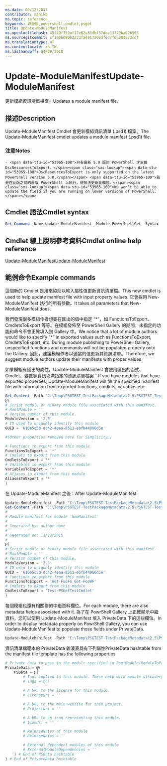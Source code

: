 ```yaml
---
ms.date: 06/12/2017
contributor: manikb
ms.topic: reference
keywords: 資源庫,powershell,cmdlet,psget
title: Update-ModuleManifest
ms.openlocfilehash: 45f40f753af17e82c83dbf57dea13749ba626503
ms.sourcegitcommit: cf195b090b3223fa4917206dfec7f0b603873cdf
ms.translationtype: HT
ms.contentlocale: zh-TW
ms.lasthandoff: 04/09/2018
---
```

# <a name="update-modulemanifest"></a><span data-ttu-id="53965-103">Update-ModuleManifest</span><span class="sxs-lookup"><span data-stu-id="53965-103">Update-ModuleManifest</span></span>
<span data-ttu-id="53965-104">更新模組資訊清單檔案。</span><span class="sxs-lookup"><span data-stu-id="53965-104">Updates a module manifest file.</span></span>

## <a name="description"></a><span data-ttu-id="53965-105">描述</span><span class="sxs-lookup"><span data-stu-id="53965-105">Description</span></span>

<span data-ttu-id="53965-106">Update-ModuleManifest Cmdlet 會更新模組資訊清單 (.psd1) 檔案。</span><span class="sxs-lookup"><span data-stu-id="53965-106">The Update-ModuleManifest cmdlet updates a module manifest (.psd1) file.</span></span>

### <a name="notes"></a><span data-ttu-id="53965-107">注意</span><span class="sxs-lookup"><span data-stu-id="53965-107">Notes</span></span>
    - <span data-ttu-id="53965-108">只有最新 5.0 版的 PowerShell 才支援 DscResourcesToExport。</span><span class="sxs-lookup"><span data-stu-id="53965-108">DscResourcesToExport is only supported on the latest PowerShell version 5.0.</span></span> <span data-ttu-id="53965-109">若是在此版之前的舊版 PowerShell 上執行，便無法更新此欄位。</span><span class="sxs-lookup"><span data-stu-id="53965-109">We won’t be able to update the field if you are running on lower versions of PowerShell.</span></span>

## <a name="cmdlet-syntax"></a><span data-ttu-id="53965-110">Cmdlet 語法</span><span class="sxs-lookup"><span data-stu-id="53965-110">Cmdlet syntax</span></span>
```powershell
Get-Command -Name Update-ModuleManifest -Module PowerShellGet -Syntax
```

## <a name="cmdlet-online-help-reference"></a><span data-ttu-id="53965-111">Cmdlet 線上說明參考資料</span><span class="sxs-lookup"><span data-stu-id="53965-111">Cmdlet online help reference</span></span>

[<span data-ttu-id="53965-112">Update-ModuleManifest</span><span class="sxs-lookup"><span data-stu-id="53965-112">Update-ModuleManifest</span></span>](http://go.microsoft.com/fwlink/?LinkId=619311)

## <a name="example-commands"></a><span data-ttu-id="53965-113">範例命令</span><span class="sxs-lookup"><span data-stu-id="53965-113">Example commands</span></span>

<span data-ttu-id="53965-114">這個新的 Cmdlet 是用來協助以輸入屬性值更新資訊清單檔。</span><span class="sxs-lookup"><span data-stu-id="53965-114">This new cmdlet is used to help update manifest file with input property values.</span></span> <span data-ttu-id="53965-115">它會採用 New-ModuleManifest 執行的所有參數。</span><span class="sxs-lookup"><span data-stu-id="53965-115">It takes all parameters that New-ModuleManifest does.</span></span>

<span data-ttu-id="53965-116">我們發現很多模組作者想要在匯出的值中指定 “\*”，如 FunctionsToExport、CmdletsToExport 等等。在模組發佈至 PowerShell Gallery 的期間，未指定的功能和命令不會正確填入到 Gallery 中。</span><span class="sxs-lookup"><span data-stu-id="53965-116">We notice that a lot of module authors would like to specify “\*” in exported values such as FunctionsToExport, CmdletsToExport, etc. During module publishing to PowerShell Gallery, unspecified functions and commands will not be populated properly onto the Gallery.</span></span> <span data-ttu-id="53965-117">因此，建議模組作者以適當的值更新其資訊清單。</span><span class="sxs-lookup"><span data-stu-id="53965-117">Therefore, we suggest module authors update their manifests with proper values.</span></span>

<span data-ttu-id="53965-118">如果模組有匯出的屬性，Update-ModuleManifest 會使用匯出的函式、Cmdlet、變數等資訊填滿指定的資訊清單檔案：</span><span class="sxs-lookup"><span data-stu-id="53965-118">If you have modules that have exported properties, Update-ModuleManifest will fill the specified manifest file with information from exported functions, cmdlets, variables etc:</span></span>
```powershell
Get-Content -Path "C:\Temp\PSGTEST-TestPackageMetadata\2.5\PSGTEST-TestPackageMetadata.psd1"
@{
# Script module or binary module file associated with this manifest.
# RootModule = ''
# Version number of this module.
ModuleVersion = '2.5'
# ID used to uniquely identify this module
GUID = '610e5c5b-dc42-4eaa-8511-ebfb44066d5e'

#(Other properties removed here for Simplicity…)

# Functions to export from this module
FunctionsToExport = '*'
# Cmdlets to export from this module
CmdletsToExport = '*'
# Variables to export from this module
VariablesToExport = '*'
# Aliases to export from this module
AliasesToExport = '*'
}
```

<span data-ttu-id="53965-119">在 Update-ModuleManifest 之後：</span><span class="sxs-lookup"><span data-stu-id="53965-119">After Update-ModuleManifest:</span></span>
```powershell
Update-ModuleManifest -Path "C:\Temp\PSGTEST-TestPackageMetadata\2.5\PSGTEST-TestPackageMetadata.psd1"
Get-Content -Path "C:\Temp\PSGTEST-TestPackageMetadata\2.5\PSGTEST-TestPackageMetadata.psd1"
#
# Module manifest for module 'NewManifest'
#
# Generated by: author name
#
# Generated on: 11/13/2015
#
@{
# Script module or binary module file associated with this manifest.
# RootModule = ''
# Version number of this module.
ModuleVersion = '2.5'
# ID used to uniquely identify this module
GUID = '610e5c5b-dc42-4eaa-8511-ebfb44066d5e'
# Functions to export from this module
FunctionsToExport = 'Get-FooFn Get-FooWF'
# Cmdlets to export from this module
CmdletsToExport = 'Test-PSGetTestCmdlet'
}
```

<span data-ttu-id="53965-120">每個模組也還有相關聯的中繼資料欄位。</span><span class="sxs-lookup"><span data-stu-id="53965-120">For each module, there are also metadata fields associated with it.</span></span> <span data-ttu-id="53965-121">為了在 PowrShell Gallery 上正確顯示中繼資料，您可以使用 Update-ModuleManifest 填入 PrivateData 下的這些欄位。</span><span class="sxs-lookup"><span data-stu-id="53965-121">In order to display metadata properly on PowrShell Gallery, you can use Update-ModuleManifest to populate those fields under PrivateData.</span></span>

```powershell
Update-ModuleManifest -Path "C:\Temp\PSGTEST-TestPackageMetadata\2.5\PSGTEST-TestPackageMetadata.psd1" -Tags "Tag1" -LicenseUri "http://license.com" -ProjectUri "http://project.com" -IconUri "http://icon.com" -ReleaseNotes "Test module"
```

<span data-ttu-id="53965-122">資訊清單檔範本的 PrivateData 雜湊表具有下列屬性</span><span class="sxs-lookup"><span data-stu-id="53965-122">PrivateData hashtable from the manifest file template has the following properties</span></span>

```powershell
# Private data to pass to the module specified in RootModule/ModuleToProcess. This may also contain a PSData hashtable with additional module metadata used by PowerShell.
PrivateData = @{
    PSData = @{
        # Tags applied to this module. These help with module discovery in online galleries.
        # Tags = @()

        # A URL to the license for this module.
        # LicenseUri = ''

        # A URL to the main website for this project.
        # ProjectUri = ''

        # A URL to an icon representing this module.
        # IconUri = ''

        # ReleaseNotes of this module
        # ReleaseNotes = ''

        # External dependent modules of this module
        # ExternalModuleDependencies = ''
    } # End of PSData hashtable
} # End of PrivateData hashtable
```